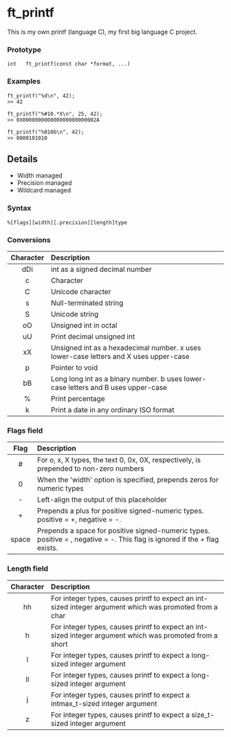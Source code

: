 # ft_printf
This is my own printf (language C), my first big language C project.

### Prototype
```
int   ft_printf(const char *format, ...)
```

### Examples
```
ft_printf("%d\n", 42);
>> 42
```
```
ft_printf("%#10.*X\n", 25, 42);
>> 0X000000000000000000000002A
```
```
ft_printf("%010b\n", 42);
>> 0000101010
```

## Details
- Width managed
- Precision managed
- Wildcard managed

### Syntax
```
%[flags][width][.precision][length]type
```

### Conversions
| Character | Description |
|:-------------:|:-------------|
| dDi | int as a signed decimal number |
| c | Character |
| C | Unicode character |
| s | Null-terminated string |
| S | Unicode string |
| oO | Unsigned int in octal |
| uU | Print decimal unsigned int |
| xX | Unsigned int as a hexadecimal number. x uses lower-case letters and X uses upper-case |
| p | Pointer to void |
| bB | Long long int as a binary number. b uses lower-case letters and B uses upper-case|
| % | Print percentage |
| k | Print a date in any ordinary ISO format |

### Flags field
| Flag | Description |
|:-------------:|:-------------|
| #      | For o, x, X types, the text 0, 0x, 0X, respectively, is prepended to non-zero numbers |
| 0      | When the 'width' option is specified, prepends zeros for numeric types      |
| - | Left-align the output of this placeholder      |
| + | Prepends a plus for positive signed-numeric types. positive = +, negative = -.      |
| space | Prepends a space for positive signed-numeric types. positive =  , negative = -. This flag is ignored if the + flag exists.      |
### Length field
| Character | Description |
|:-------------:|:-------------|
| hh      | For integer types, causes printf to expect an int-sized integer argument which was promoted from a char  |
| h      | For integer types, causes printf to expect an int-sized integer argument which was promoted from a short      |
| l | For integer types, causes printf to expect a long-sized integer argument      |
| ll | For integer types, causes printf to expect a long-sized integer argument      |
| j | For integer types, causes printf to expect a intmax_t-sized integer argument      |
| z | For integer types, causes printf to expect a size_t-sized integer argument      |
